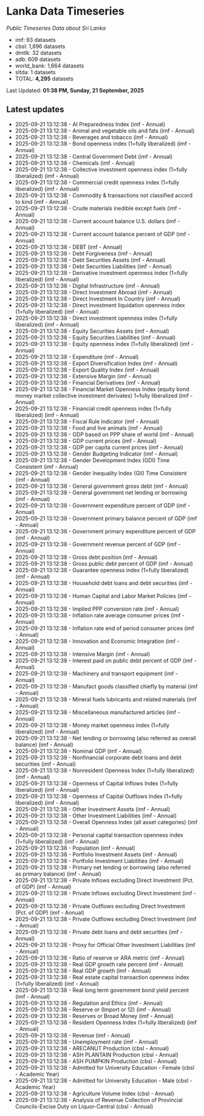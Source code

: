 # Lanka Data Timeseries
*Public Timeseries Data about Sri Lanka*

* imf: 93 datasets
* cbsl: 1,896 datasets
* dmtlk: 32 datasets
* adb: 609 datasets
* world_bank: 1,664 datasets
* sltda: 1 datasets
* TOTAL: **4,295** datasets

Last Updated: **01:38 PM, Sunday, 21 September, 2025**

## Latest updates

* 2025-09-21 13:12:38 - AI Preparedness Index (imf - Annual)
* 2025-09-21 13:12:38 - Animal and vegetable oils and fats (imf - Annual)
* 2025-09-21 13:12:38 - Beverages and tobacco (imf - Annual)
* 2025-09-21 13:12:38 - Bond openness index (1=fully liberalized) (imf - Annual)
* 2025-09-21 13:12:38 - Central Government Debt (imf - Annual)
* 2025-09-21 13:12:38 - Chemicals (imf - Annual)
* 2025-09-21 13:12:38 - Collective investment openness index (1=fully liberalized) (imf - Annual)
* 2025-09-21 13:12:38 - Commercial credit openness index (1=fully liberalized) (imf - Annual)
* 2025-09-21 13:12:38 - Commodity & transactions not classified accord to kind (imf - Annual)
* 2025-09-21 13:12:38 - Crude materials inedible except fuels (imf - Annual)
* 2025-09-21 13:12:38 - Current account balance U.S. dollars (imf - Annual)
* 2025-09-21 13:12:38 - Current account balance percent of GDP (imf - Annual)
* 2025-09-21 13:12:38 - DEBT (imf - Annual)
* 2025-09-21 13:12:38 - Debt Forgiveness (imf - Annual)
* 2025-09-21 13:12:38 - Debt Securities Assets (imf - Annual)
* 2025-09-21 13:12:38 - Debt Securities Liabilities (imf - Annual)
* 2025-09-21 13:12:38 - Derivative investment openness index (1=fully liberalized) (imf - Annual)
* 2025-09-21 13:12:38 - Digital Infrastructure (imf - Annual)
* 2025-09-21 13:12:38 - Direct Investment Abroad (imf - Annual)
* 2025-09-21 13:12:38 - Direct Investment In Country (imf - Annual)
* 2025-09-21 13:12:38 - Direct investment liquidation openness index (1=fully liberalized) (imf - Annual)
* 2025-09-21 13:12:38 - Direct investment openness index (1=fully liberalized) (imf - Annual)
* 2025-09-21 13:12:38 - Equity Securities Assets (imf - Annual)
* 2025-09-21 13:12:38 - Equity Securities Liabilities (imf - Annual)
* 2025-09-21 13:12:38 - Equity openness index (1=fully liberalized) (imf - Annual)
* 2025-09-21 13:12:38 - Expenditure (imf - Annual)
* 2025-09-21 13:12:38 - Export Diversification Index (imf - Annual)
* 2025-09-21 13:12:38 - Export Quality Index (imf - Annual)
* 2025-09-21 13:12:38 - Extensive Margin (imf - Annual)
* 2025-09-21 13:12:38 - Financial Derivatives (imf - Annual)
* 2025-09-21 13:12:38 - Financial Market Openness Index (equity bond money market collective investment derivates) 1=fully liberalized (imf - Annual)
* 2025-09-21 13:12:38 - Financial credit openness index (1=fully liberalized) (imf - Annual)
* 2025-09-21 13:12:38 - Fiscal Rule Indicator (imf - Annual)
* 2025-09-21 13:12:38 - Food and live animals (imf - Annual)
* 2025-09-21 13:12:38 - GDP based on PPP share of world (imf - Annual)
* 2025-09-21 13:12:38 - GDP current prices (imf - Annual)
* 2025-09-21 13:12:38 - GDP per capita current prices (imf - Annual)
* 2025-09-21 13:12:38 - Gender Budgeting Indicator (imf - Annual)
* 2025-09-21 13:12:38 - Gender Development Index (GDI) Time Consistent (imf - Annual)
* 2025-09-21 13:12:38 - Gender Inequality Index (GII) Time Consistent (imf - Annual)
* 2025-09-21 13:12:38 - General government gross debt (imf - Annual)
* 2025-09-21 13:12:38 - General government net lending or borrowing (imf - Annual)
* 2025-09-21 13:12:38 - Government expenditure percent of GDP (imf - Annual)
* 2025-09-21 13:12:38 - Government primary balance percent of GDP (imf - Annual)
* 2025-09-21 13:12:38 - Government primary expenditure percent of GDP (imf - Annual)
* 2025-09-21 13:12:38 - Government revenue percent of GDP (imf - Annual)
* 2025-09-21 13:12:38 - Gross debt position (imf - Annual)
* 2025-09-21 13:12:38 - Gross public debt percent of GDP (imf - Annual)
* 2025-09-21 13:12:38 - Guarantee openness index (1=fully liberalized) (imf - Annual)
* 2025-09-21 13:12:38 - Household debt loans and debt securities (imf - Annual)
* 2025-09-21 13:12:38 - Human Capital and Labor Market Policies (imf - Annual)
* 2025-09-21 13:12:38 - Implied PPP conversion rate (imf - Annual)
* 2025-09-21 13:12:38 - Inflation rate average consumer prices (imf - Annual)
* 2025-09-21 13:12:38 - Inflation rate end of period consumer prices (imf - Annual)
* 2025-09-21 13:12:38 - Innovation and Economic Integration (imf - Annual)
* 2025-09-21 13:12:38 - Intensive Margin (imf - Annual)
* 2025-09-21 13:12:38 - Interest paid on public debt percent of GDP (imf - Annual)
* 2025-09-21 13:12:38 - Machinery and transport equipment (imf - Annual)
* 2025-09-21 13:12:38 - Manufact goods classified chiefly by material (imf - Annual)
* 2025-09-21 13:12:38 - Mineral fuels lubricants and related materials (imf - Annual)
* 2025-09-21 13:12:38 - Miscellaneous manufactured articles (imf - Annual)
* 2025-09-21 13:12:38 - Money market openness index (1=fully liberalized) (imf - Annual)
* 2025-09-21 13:12:38 - Net lending or borrowing (also referred as overall balance) (imf - Annual)
* 2025-09-21 13:12:38 - Nominal GDP (imf - Annual)
* 2025-09-21 13:12:38 - Nonfinancial corporate debt loans and debt securities (imf - Annual)
* 2025-09-21 13:12:38 - Nonresident Openness Index (1=fully liberalized) (imf - Annual)
* 2025-09-21 13:12:38 - Openness of Capital Inflows Index (1=fully liberalized) (imf - Annual)
* 2025-09-21 13:12:38 - Openness of Capital Outflows Index (1=fully liberalized) (imf - Annual)
* 2025-09-21 13:12:38 - Other Investment Assets (imf - Annual)
* 2025-09-21 13:12:38 - Other Investment Liabilities (imf - Annual)
* 2025-09-21 13:12:38 - Overall Openness Index (all asset categories) (imf - Annual)
* 2025-09-21 13:12:38 - Personal capital transaction openness index (1=fully liberalized) (imf - Annual)
* 2025-09-21 13:12:38 - Population (imf - Annual)
* 2025-09-21 13:12:38 - Portfolio Investment Assets (imf - Annual)
* 2025-09-21 13:12:38 - Portfolio Investment Liabilities (imf - Annual)
* 2025-09-21 13:12:38 - Primary net lending or borrowing (also referred as primary balance) (imf - Annual)
* 2025-09-21 13:12:38 - Private Inflows excluding Direct Investment (Pct. of GDP) (imf - Annual)
* 2025-09-21 13:12:38 - Private Inflows excluding Direct Investment (imf - Annual)
* 2025-09-21 13:12:38 - Private Outflows excluding Direct Investment (Pct. of GDP) (imf - Annual)
* 2025-09-21 13:12:38 - Private Outflows excluding Direct Investment (imf - Annual)
* 2025-09-21 13:12:38 - Private debt loans and debt securities (imf - Annual)
* 2025-09-21 13:12:38 - Proxy for Official Other Investment Liabilities (imf - Annual)
* 2025-09-21 13:12:38 - Ratio of reserve or ARA metric (imf - Annual)
* 2025-09-21 13:12:38 - Real GDP growth rate percent (imf - Annual)
* 2025-09-21 13:12:38 - Real GDP growth (imf - Annual)
* 2025-09-21 13:12:38 - Real estate capital transaction openness index (1=fully liberalized) (imf - Annual)
* 2025-09-21 13:12:38 - Real long term government bond yield percent (imf - Annual)
* 2025-09-21 13:12:38 - Regulation and Ethics (imf - Annual)
* 2025-09-21 13:12:38 - Reserve or (Import or 12) (imf - Annual)
* 2025-09-21 13:12:38 - Reserves or Broad Money (imf - Annual)
* 2025-09-21 13:12:38 - Resident Openness Index (1=fully liberalized) (imf - Annual)
* 2025-09-21 13:12:38 - Revenue (imf - Annual)
* 2025-09-21 13:12:38 - Unemployment rate (imf - Annual)
* 2025-09-21 13:12:38 - ARECANUT Production (cbsl - Annual)
* 2025-09-21 13:12:38 - ASH PLANTAIN Production (cbsl - Annual)
* 2025-09-21 13:12:38 - ASH PUMPKIN Production (cbsl - Annual)
* 2025-09-21 13:12:38 - Admitted for University Education - Female (cbsl - Academic Year)
* 2025-09-21 13:12:38 - Admitted for University Education - Male (cbsl - Academic Year)
* 2025-09-21 13:12:38 - Agriculture Volume Index (cbsl - Annual)
* 2025-09-21 13:12:38 - Analysis of Revenue Collection of Provincial Councils-Excise Duty on Liquor-Central (cbsl - Annual)